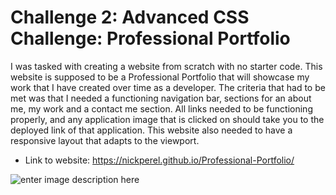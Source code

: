 # Challenge 2: Advanced CSS Challenge: Professional Portfolio

I was tasked with creating a website from scratch with no starter code. This website is supposed to be a Professional Portfolio that will showcase my work that I have created over time as a developer. The criteria that had to be met was that I needed a functioning navigation bar, sections for an about me, my work and a contact me section. All links needed to be functioning properly, and any application image that is clicked on should take you to the deployed link of that application. This website also needed to have a responsive layout that adapts to the viewport.

 - Link to website: https://nickperel.github.io/Professional-Portfolio/

![enter image description here](https://www.dropbox.com/s/6v8b6whagwoxnc7/professional-portfolio-preview.jpeg?raw=1)